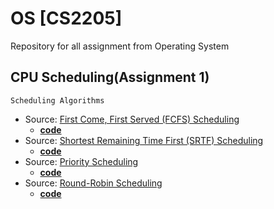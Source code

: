 # OS [CS2205]
Repository for all assignment from Operating System 
## CPU Scheduling(Assignment 1) 
```
Scheduling Algorithms
```
* Source: [First Come, First Served (FCFS) Scheduling](https://www.geeksforgeeks.org/program-fcfs-scheduling-set-1/)
  - [**code**](https://github.com/mazility/OS/blob/master/FCFS.py)
* Source: [Shortest Remaining Time First (SRTF) Scheduling](https://www.javatpoint.com/os-srtf-scheduling-algorithm)
  - [**code**](https://github.com/mazility/OS/blob/master/SRTF.py)
* Source: [Priority Scheduling](https://www.tutorialspoint.com/operating_system/os_process_scheduling_algorithms.htm)
  - [**code**](https://github.com/mazility/OS/blob/master/Priority.py)
* Source: [Round-Robin Scheduling](https://en.wikipedia.org/wiki/Round-robin_scheduling)
  - [**code**](https://github.com/mazility/OS/blob/master/RoundR.py)

